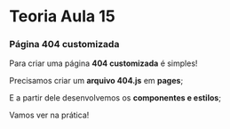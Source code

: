 # Teoria Aula 15

### Página 404 customizada

Para criar uma página **404 customizada** é simples!

Precisamos criar um **arquivo 404.js** em **pages**;

E a partir dele desenvolvemos os **componentes e estilos**;

Vamos ver na prática!